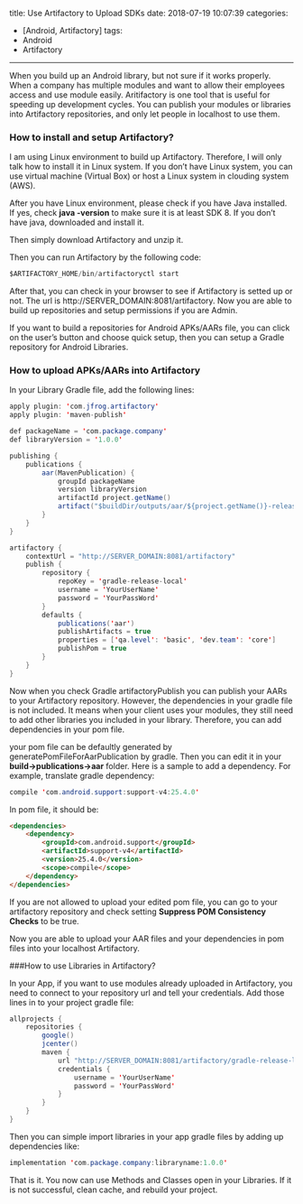title: Use Artifactory to Upload SDKs
date: 2018-07-19 10:07:39
categories:
- [Android, Artifactory]
tags:
- Android
- Artifactory
---

When you build up an Android library, but not sure if it works properly. When a company has multiple modules and want to allow their employees access and use module easily. Aritifactory is one tool that is useful for speeding up development cycles. You can publish your modules or libraries into Artifactory repositories, and only let people in localhost to use them.

### How to install and setup Artifactory?

I am using Linux environment to build up Artifactory. Therefore, I will only talk how to install it in Linux system. If you don’t have Linux system, you can use virtual machine (Virtual Box) or host a Linux system in clouding system (AWS).

<!-- more -->

After you have Linux environment, please check if you have Java installed. If yes, check __java -version__ to make sure it is at least SDK 8. If you don’t have java, downloaded and install it.

Then simply download Artifactory and unzip it.

Then you can run Artifactory by the following code:

```java
$ARTIFACTORY_HOME/bin/artifactoryctl start
```
After that, you can check in your browser to see if Artifactory is setted up or not. The url is http://SERVER_DOMAIN:8081/artifactory. Now you are able to build up repositories and setup permissions if you are Admin.

If you want to build a repositories for Android APKs/AARs file, you can click on the user’s button and choose quick setup, then you can setup a Gradle repository for Android Libraries.

### How to upload APKs/AARs into Artifactory

In your Library Gradle file, add the following lines:

```java
apply plugin: 'com.jfrog.artifactory'
apply plugin: 'maven-publish'

def packageName = 'com.package.company'
def libraryVersion = '1.0.0'

publishing {
    publications {
        aar(MavenPublication) {
            groupId packageName
            version libraryVersion
            artifactId project.getName()
            artifact("$buildDir/outputs/aar/${project.getName()}-release.aar";
        }
    }
}

artifactory {
    contextUrl = "http://SERVER_DOMAIN:8081/artifactory"
    publish {
        repository {
            repoKey = 'gradle-release-local'
            username = 'YourUserName'
            password = 'YourPassWord'
        }
        defaults {
            publications('aar')
            publishArtifacts = true
            properties = ['qa.level': 'basic', 'dev.team': 'core']
            publishPom = true
        }
    }
}
```

Now when you check Gradle artifactoryPublish you can publish your AARs to your Artifactory repository. However, the dependencies in your gradle file is not included. It means when your client uses your modules, they still need to add other libraries you included in your library. Therefore, you can add dependencies in your pom file.

your pom file can be defaultly generated by generatePomFileForAarPublication by gradle. Then you can edit it in your __build->publications->aar__ folder. Here is a sample to add a dependency. For example, translate gradle dependency:

```java
compile 'com.android.support:support-v4:25.4.0'
```

In pom file, it should be:

```html
<dependencies>
    <dependency>
        <groupId>com.android.support</groupId>
        <artifactId>support-v4</artifactId>
        <version>25.4.0</version>
        <scope>compile</scope>
    </dependency>
</dependencies>
```
If you are not allowed to upload your edited pom file, you can go to your artifactory repository and check setting __Suppress POM Consistency Checks__ to be true.

Now you are able to upload your AAR files and your dependencies in pom files into your localhost Artifactory.

###How to use Libraries in Artifactory?

In your App, if you want to use modules already uploaded in Artifactory, you need to connect to your repository url and tell your credentials. Add those lines in to your project gradle file:

```java
allprojects {
    repositories {
        google()
        jcenter()
        maven {
            url "http://SERVER_DOMAIN:8081/artifactory/gradle-release-local"
            credentials {
                username = 'YourUserName'
                password = 'YourPassWord'
            }
        }
    }
}
```

Then you can simple import libraries in your app gradle files by adding up dependencies like:

```java
implementation 'com.package.company:libraryname:1.0.0'
```

That is it. You now can use Methods and Classes open in your Libraries. If it is not successful, clean cache, and rebuild your project.
